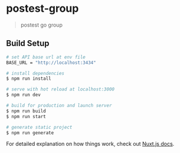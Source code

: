 # postest-group

> postest go group

## Build Setup

``` bash
# set API base url at env file
BASE_URL = "http://localhost:3434"

# install dependencies
$ npm run install

# serve with hot reload at localhost:3000
$ npm run dev

# build for production and launch server
$ npm run build
$ npm run start

# generate static project
$ npm run generate
```

For detailed explanation on how things work, check out [Nuxt.js docs](https://nuxtjs.org).

